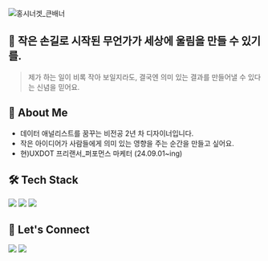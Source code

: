 ![홍시너겟_큰배너](https://github.com/user-attachments/assets/e2d06e0f-59f4-47da-a095-b60394bc7a15)

## 🌊 작은 손길로 시작된 무언가가 세상에 울림을 만들 수 있기를.
>제가 하는 일이 비록 작아 보일지라도, 결국엔 의미 있는 결과를 만들어낼 수 있다는 신념을 믿어요.

## 👋 About Me

* 데이터 애널리스트를 꿈꾸는 비전공 2년 차 디자이너입니다.
* 작은 아이디어가 사람들에게 의미 있는 영향을 주는 순간을 만들고 싶어요.
* 현)UXDOT 프리랜서_퍼포먼스 마케터 (24.09.01~ing)


## 🛠 Tech Stack
<img src="https://img.shields.io/badge/html5-E34F26?style=flat-square&logo=html5&logoColor=white"/></a> 
<img src="https://img.shields.io/badge/css-663399?style=flat-square&logo=css&logoColor=white"/></a> 
<img src="https://img.shields.io/badge/figma-F24E1E?style=flat-square&logo=figma&logoColor=white"/></a>


## 📩 Let's Connect

<a href="https://hongsinugget.tistory.com/" target="_blank"><img src="https://img.shields.io/badge/tistory-000000?style=flat-square&logo=tistory&logoColor=white"/></a>
<a href="mailto:yangsubindev@gmail.com"><img src="https://img.shields.io/badge/Gmail-d14836?style=flat-square&logo=Gmail&logoColor=white&link=yangsubindev@gmail.com"/></a>
